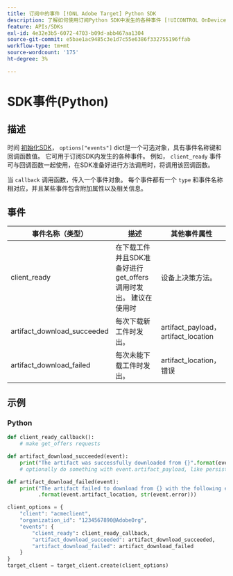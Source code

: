 ```yaml
---
title: 订阅中的事件 [!DNL Adobe Target] Python SDK
description: 了解如何使用订阅Python SDK中发生的各种事件 [!UICONTROL OnDeviceDecisioningHandler] 对象。
feature: APIs/SDKs
exl-id: 4e32e3b5-6072-4703-b09d-abb467aa1304
source-git-commit: e5bae1ac9485c3e1d7c55e6386f332755196ffab
workflow-type: tm+mt
source-wordcount: '175'
ht-degree: 3%

---
```


# SDK事件(Python)

## 描述

时间 [初始化SDK](initialize-sdk.md)， `options["events"]` dict是一个可选对象，具有事件名称键和回调函数值。 它可用于订阅SDK内发生的各种事件。 例如， `client_ready` 事件可与回调函数一起使用，在SDK准备好进行方法调用时，将调用该回调函数。

当 `callback` 调用函数，传入一个事件对象。 每个事件都有一个 `type` 和事件名称相对应，并且某些事件包含附加属性以及相关信息。

## 事件

| 事件名称（类型） | 描述 | 其他事件属性 |
| --- | --- | --- |
| client_ready | 在下载工件并且SDK准备好进行get_offers调用时发出。 建议在使用时 | 设备上决策方法。 | 无 |
| artifact_download_succeeded | 每次下载新工件时发出。 | artifact_payload， artifact_location |
| artifact_download_failed | 每次未能下载工件时发出。 | artifact_location，错误 |

## 示例

### Python

```python {line-numbers="true"}
def client_ready_callback():
    # make get_offers requests

def artifact_download_succeeded(event):
    print("The artifact was successfully downloaded from {}".format(event.artifact_location))
    # optionally do something with event.artifact_payload, like persist it

def artifact_download_failed(event):
    print("The artifact failed to download from {} with the following error: {}"
          .format(event.artifact_location, str(event.error)))

client_options = {
    "client": "acmeclient",
    "organization_id": "1234567890@AdobeOrg",
    "events": {
        "client_ready": client_ready_callback,
        "artifact_download_succeeded": artifact_download_succeeded,
        "artifact_download_failed": artifact_download_failed
    }
}
target_client = target_client.create(client_options)
```
